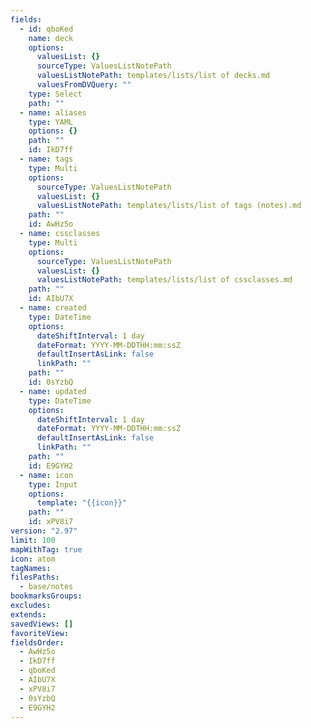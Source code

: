 ```yaml
---
fields:
  - id: qboKed
    name: deck
    options:
      valuesList: {}
      sourceType: ValuesListNotePath
      valuesListNotePath: templates/lists/list of decks.md
      valuesFromDVQuery: ""
    type: Select
    path: ""
  - name: aliases
    type: YAML
    options: {}
    path: ""
    id: IkD7ff
  - name: tags
    type: Multi
    options:
      sourceType: ValuesListNotePath
      valuesList: {}
      valuesListNotePath: templates/lists/list of tags (notes).md
    path: ""
    id: AwHz5o
  - name: cssclasses
    type: Multi
    options:
      sourceType: ValuesListNotePath
      valuesList: {}
      valuesListNotePath: templates/lists/list of cssclasses.md
    path: ""
    id: AIbU7X
  - name: created
    type: DateTime
    options:
      dateShiftInterval: 1 day
      dateFormat: YYYY-MM-DDTHH:mm:ssZ
      defaultInsertAsLink: false
      linkPath: ""
    path: ""
    id: 0sYzbQ
  - name: updated
    type: DateTime
    options:
      dateShiftInterval: 1 day
      dateFormat: YYYY-MM-DDTHH:mm:ssZ
      defaultInsertAsLink: false
      linkPath: ""
    path: ""
    id: E9GYH2
  - name: icon
    type: Input
    options:
      template: "{{icon}}"
    path: ""
    id: xPV8i7
version: "2.97"
limit: 100
mapWithTag: true
icon: atom
tagNames: 
filesPaths:
  - base/notes
bookmarksGroups: 
excludes: 
extends: 
savedViews: []
favoriteView: 
fieldsOrder:
  - AwHz5o
  - IkD7ff
  - qboKed
  - AIbU7X
  - xPV8i7
  - 0sYzbQ
  - E9GYH2
---
```


